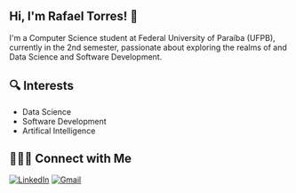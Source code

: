 ## Hi, I'm Rafael Torres! 👋

I'm a Computer Science student at Federal University of Paraíba (UFPB), currently in the 2nd semester, passionate about exploring the realms of and Data Science and Software Development.

## 🔍 Interests
- Data Science
- Software Development
- Artifical Intelligence

## 🙋🏻‍♂️ **Connect with Me**
[![LinkedIn](https://img.shields.io/badge/LinkedIn-0077B5?style=for-the-badge&logo=linkedin&logoColor=white)](https://www.linkedin.com/in/rafaeltng)
[![Gmail](https://img.shields.io/badge/Gmail-D14836?style=for-the-badge&logo=gmail&logoColor=white)](mailto:rafaeltorresng@gmail.com)


